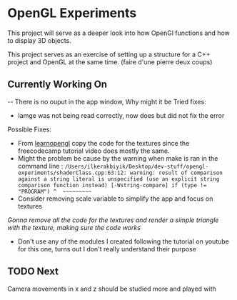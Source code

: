 # OpenGL Experiments

This project will serve as a deeper look into how OpenGl functions and how to display 3D objects.

This project serves as an exercise of setting up a structure for a C++ project and OpenGL at the same time. (faire d'une pierre deux coups)

## Currently Working On

-- There is no ouput in the app window, Why might it be
Tried fixes:

- Iamge was not being read correctly, now does but did not fix the error

Possible Fixes:

- From [learnopengl](https://learnopengl.com/Getting-started/Textures) copy the code for the textures since the freecodecamp tutorial video does mostly the same.
- Might the problem be cause by the warning when make is ran in the command line :
  `/Users/ilkerakbiyik/Desktop/dev-stuff/opengl-experiments/shaderClass.cpp:63:12: warning: result of comparison against a string literal is unspecified (use an explicit string comparison function instead) [-Wstring-compare]
if (type != "PROGRAM")
       ^  ~~~~~~~~~
  `
- Consider removing scale variable to simplify the app and focus on textures

_Gonna remove all the code for the textures and render a simple triangle with the texture, making sure the code works_

- Don't use any of the modules I created following the tutorial on youtube for this one, turns out I don't really understand their purpose

## TODO Next

Camera movements in x and z should be studied more and played with